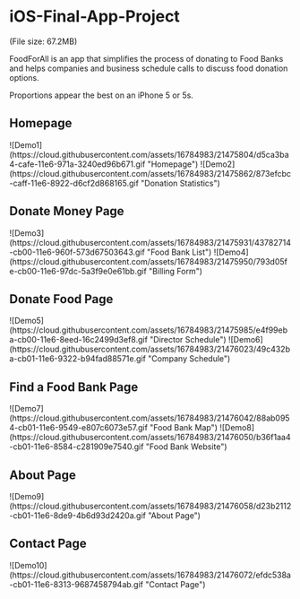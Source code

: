 # iOS-Final-App-Project

(File size: 67.2MB)

FoodForAll is an app that simplifies the process of donating to Food Banks and helps companies and business schedule calls to discuss food donation options.

Proportions appear the best on an iPhone 5 or 5s.

<h2>Homepage</h2>
![Demo1](https://cloud.githubusercontent.com/assets/16784983/21475804/d5ca3ba4-cafe-11e6-971a-3240ed96b671.gif "Homepage")
![Demo2](https://cloud.githubusercontent.com/assets/16784983/21475862/873efcbc-caff-11e6-8922-d6cf2d868165.gif "Donation Statistics")
  
<h2>Donate Money Page</h2>
![Demo3](https://cloud.githubusercontent.com/assets/16784983/21475931/43782714-cb00-11e6-960f-573d67503643.gif "Food Bank List")    
![Demo4](https://cloud.githubusercontent.com/assets/16784983/21475950/793d05fe-cb00-11e6-97dc-5a3f9e0e61bb.gif "Billing Form")

<h2>Donate Food Page</h2>
![Demo5](https://cloud.githubusercontent.com/assets/16784983/21475985/e4f99eba-cb00-11e6-8eed-16c2499d3ef8.gif "Director Schedule")
![Demo6](https://cloud.githubusercontent.com/assets/16784983/21476023/49c432ba-cb01-11e6-9322-b94fad88571e.gif "Company Schedule")

<h2>Find a Food Bank Page</h2>
![Demo7](https://cloud.githubusercontent.com/assets/16784983/21476042/88ab0954-cb01-11e6-9549-e807c6073e57.gif "Food Bank Map")
![Demo8](https://cloud.githubusercontent.com/assets/16784983/21476050/b36f1aa4-cb01-11e6-8584-c281909e7540.gif "Food Bank Website")

<h2>About Page</h2>
![Demo9](https://cloud.githubusercontent.com/assets/16784983/21476058/d23b2112-cb01-11e6-8de9-4b6d93d2420a.gif "About Page")

<h2>Contact Page</h2>
![Demo10](https://cloud.githubusercontent.com/assets/16784983/21476072/efdc538a-cb01-11e6-8313-9687458794ab.gif "Contact Page")




